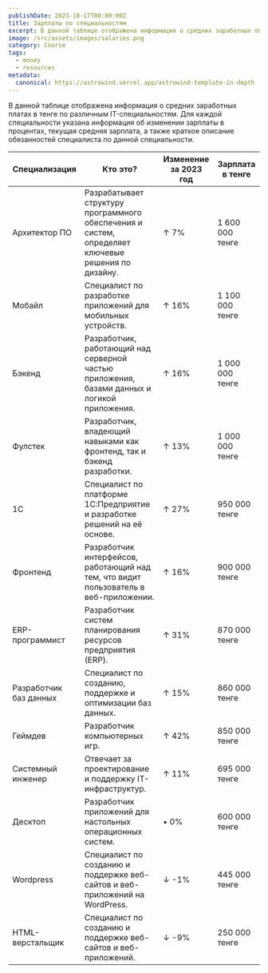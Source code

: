 ```yaml
---
publishDate: 2023-10-17T00:00:00Z
title: Зарплаты по специальностям
excerpt: В данной таблице отображена информация о средних заработных платах в тенге по различным IT-специальностям.
image: /src/assets/images/salaries.png
category: Course
tags:
  - money
  - resources
metadata:
  canonical: https://astrowind.vercel.app/astrowind-template-in-depth
---
```


В данной таблице отображена информация о средних заработных платах в тенге по различным IT-специальностям. Для каждой специальности указана информация об изменении зарплаты в процентах, текущая средняя зарплата, а также краткое описание обязанностей специалиста по данной специальности.

| Специализация          | Кто это?                                                                                           | Изменение за 2023 год | Зарплата в тенге |
| ---------------------- | -------------------------------------------------------------------------------------------------- | --------------------- | ---------------- |
| Архитектор ПО          | Разрабатывает структуру программного обеспечения и систем, определяет ключевые решения по дизайну. | ↑ 7%                  | 1 600 000 тенге  |
| Мобайл                 | Специалист по разработке приложений для мобильных устройств.                                       | ↑ 16%                 | 1 100 000 тенге  |
| Бэкенд                 | Разработчик, работающий над серверной частью приложения, базами данных и логикой приложения.       | ↑ 16%                 | 1 000 000 тенге  |
| Фулстек                | Разработчик, владеющий навыками как фронтенд, так и бэкенд разработки.                             | ↑ 13%                 | 1 000 000 тенге  |
| 1С                     | Специалист по платформе 1С:Предприятие и разработке решений на её основе.                          | ↑ 27%                 | 950 000 тенге    |
| Фронтенд               | Разработчик интерфейсов, работающий над тем, что видит пользователь в веб-приложении.              | ↑ 16%                 | 900 000 тенге    |
| ERP-программист        | Разработчик систем планирования ресурсов предприятия (ERP).                                        | ↑ 31%                 | 870 000 тенге    |
| Разработчик баз данных | Специалист по созданию, поддержке и оптимизации баз данных.                                        | ↑ 15%                 | 860 000 тенге    |
| Геймдев                | Разработчик компьютерных игр.                                                                      | ↑ 42%                 | 850 000 тенге    |
| Системный инженер      | Отвечает за проектирование и поддержку IT-инфраструктур.                                           | ↑ 11%                 | 695 000 тенге    |
| Десктоп                | Разработчик приложений для настольных операционных систем.                                         | • 0%                  | 600 000 тенге    |
| Wordpress              | Специалист по созданию и поддержке веб-сайтов и веб-приложений на WordPress.                       | ↓ -1%                 | 445 000 тенге    |
| HTML-верстальщик       | Специалист по созданию и поддержке веб-сайтов и веб-приложений.                                    | ↓ -9%                 | 250 000 тенге    |
